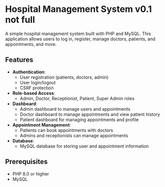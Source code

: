 # Hospital Management System v0.1 not full

A simple hospital management system built with PHP and MySQL. This application allows users to log in, register, manage doctors, patients, and appointments, and more.

## Features

- **Authentication**: 
  - User registration (patients, doctors, admin)
  - User login/logout
  - CSRF protection
- **Role-based Access**: 
  - Admin, Doctor, Receptionist, Patient, Super Admin roles
- **Dashboard**:
  - Admin dashboard to manage users and appointments
  - Doctor dashboard to manage appointments and view patient history
  - Patient dashboard for managing appointments and profile
- **Appointment Management**: 
  - Patients can book appointments with doctors
  - Admins and receptionists can manage appointments
- **Database**:
  - MySQL database for storing user and appointment information

## Prerequisites

- PHP 8.0 or higher
- MySQL
